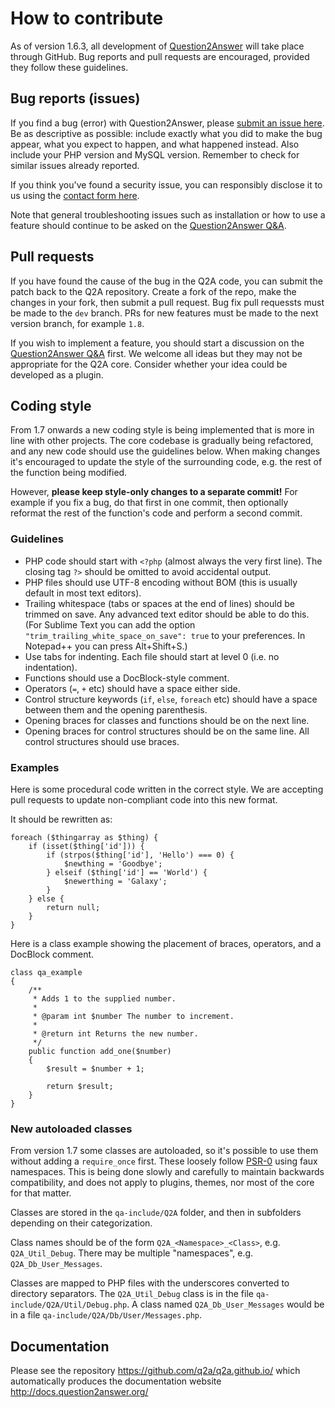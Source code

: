 # How to contribute

As of version 1.6.3, all development of [Question2Answer][Home] will take place through GitHub. Bug reports and pull requests are encouraged, provided they follow these guidelines.


## Bug reports (issues)

If you find a bug (error) with Question2Answer, please [submit an issue here][Issues]. Be as descriptive as possible: include exactly what you did to make the bug appear, what you expect to happen, and what happened instead. Also include your PHP version and MySQL version. Remember to check for similar issues already reported.

If you think you've found a security issue, you can responsibly disclose it to us using the [contact form here](http://www.question2answer.org/feedback.php).

Note that general troubleshooting issues such as installation or how to use a feature should continue to be asked on the [Question2Answer Q&A][QA].


## Pull requests

If you have found the cause of the bug in the Q2A code, you can submit the patch back to the Q2A repository. Create a fork of the repo, make the changes in your fork, then submit a pull request. Bug fix pull requessts must be made to the `dev` branch. PRs for new features must be made to the next version branch, for example `1.8`.

If you wish to implement a feature, you should start a discussion on the [Question2Answer Q&A][QA] first. We welcome all ideas but they may not be appropriate for the Q2A core. Consider whether your idea could be developed as a plugin.


## Coding style

From 1.7 onwards a new coding style is being implemented that is more in line with other projects. The core codebase is gradually being refactored, and any new code should use the guidelines below. When making changes it's encouraged to update the style of the surrounding code, e.g. the rest of the function being modified.

However, **please keep style-only changes to a separate commit!** For example if you fix a bug, do that first in one commit, then optionally reformat the rest of the function's code and perform a second commit.

### Guidelines

- PHP code should start with `<?php` (almost always the very first line). The closing tag `?>` should be omitted to avoid accidental output.
- PHP files should use UTF-8 encoding without BOM (this is usually default in most text editors).
- Trailing whitespace (tabs or spaces at the end of lines) should be trimmed on save. Any advanced text editor should be able to do this. (For Sublime Text you can add the option `"trim_trailing_white_space_on_save": true` to your preferences. In Notepad++ you can press Alt+Shift+S.)
- Use tabs for indenting. Each file should start at level 0 (i.e. no indentation).
- Functions should use a DocBlock-style comment.
- Operators (`=`, `+` etc) should have a space either side.
- Control structure keywords (`if`, `else`, `foreach` etc) should have a space between them and the opening parenthesis.
- Opening braces for classes and functions should be on the next line.
- Opening braces for control structures should be on the same line. All control structures should use braces.

### Examples

Here is some procedural code written in the correct style. We are accepting pull requests to update non-compliant code into this new format.

It should be rewritten as:

	foreach ($thingarray as $thing) {
		if (isset($thing['id'])) {
			if (strpos($thing['id'], 'Hello') === 0) {
				$newthing = 'Goodbye';
			} elseif ($thing['id'] == 'World') {
				$newerthing = 'Galaxy';
			}
		} else {
			return null;
		}
	}

Here is a class example showing the placement of braces, operators, and a DocBlock comment.

	class qa_example
	{
		/**
		 * Adds 1 to the supplied number.
		 *
		 * @param int $number The number to increment.
		 *
		 * @return int Returns the new number.
		 */
		public function add_one($number)
		{
			$result = $number + 1;

			return $result;
		}
	}

### New autoloaded classes

From version 1.7 some classes are autoloaded, so it's possible to use them without adding a `require_once` first. These loosely follow [PSR-0][PSR0] using faux namespaces. This is being done slowly and carefully to maintain backwards compatibility, and does not apply to plugins, themes, nor most of the core for that matter.

Classes are stored in the `qa-include/Q2A` folder, and then in subfolders depending on their categorization.

Class names should be of the form `Q2A_<Namespace>_<Class>`, e.g. `Q2A_Util_Debug`. There may be multiple "namespaces", e.g. `Q2A_Db_User_Messages`.

Classes are mapped to PHP files with the underscores converted to directory separators. The `Q2A_Util_Debug` class is in the file `qa-include/Q2A/Util/Debug.php`. A class named `Q2A_Db_User_Messages` would be in a file `qa-include/Q2A/Db/User/Messages.php`.


## Documentation

Please see the repository https://github.com/q2a/q2a.github.io/ which automatically produces the documentation website http://docs.question2answer.org/


[Home]: http://www.question2answer.org/
[QA]: http://www.question2answer.org/qa/
[Issues]: https://github.com/q2a/question2answer/issues
[PSR0]: https://github.com/php-fig/fig-standards/blob/master/accepted/PSR-0.md
